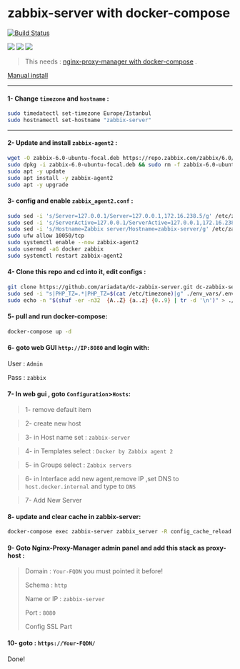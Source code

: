 # zabbix-server with docker-compose
[![Build Status](https://files.ariadata.co/file/ariadata_logo.png)](https://ariadata.co)

![](https://img.shields.io/github/stars/ariadata/dc-zabbix-server.svg)
![](https://img.shields.io/github/watchers/ariadata/dc-zabbix-server.svg)
![](https://img.shields.io/github/forks/ariadata/dc-zabbix-server.svg)

> This needs : [nginx-proxy-manager with docker-compose](https://github.com/ariadata/dc-nginxproxymanager) .

[Manual install](https://www.digitalocean.com/community/tutorials/how-to-monitor-docker-using-zabbix-on-ubuntu-20-04)

---
#### 1- Change `timezone` and `hostname` :
```sh
sudo timedatectl set-timezone Europe/Istanbul
sudo hostnamectl set-hostname "zabbix-server"
```
---
#### 2- Update and install `zabbix-agent2` :
```sh
wget -O zabbix-6.0-ubuntu-focal.deb https://repo.zabbix.com/zabbix/6.0/ubuntu/pool/main/z/zabbix-release/zabbix-release_6.0-1+ubuntu20.04_all.deb
sudo dpkg -i zabbix-6.0-ubuntu-focal.deb && sudo rm -f zabbix-6.0-ubuntu-focal.deb
sudo apt -y update
sudo apt install -y zabbix-agent2
sudo apt -y upgrade
```
#### 3- config and enable `zabbix_agent2.conf` :
```sh
sudo sed -i 's/Server=127.0.0.1/Server=127.0.0.1,172.16.238.5/g' /etc/zabbix/zabbix_agent2.conf
sudo sed -i 's/ServerActive=127.0.0.1/ServerActive=127.0.0.1,172.16.238.5/g' /etc/zabbix/zabbix_agent2.conf
sudo sed -i 's/Hostname=Zabbix server/Hostname=zabbix-server/g' /etc/zabbix/zabbix_agent2.conf
sudo ufw allow 10050/tcp
sudo systemctl enable --now zabbix-agent2
sudo usermod -aG docker zabbix
sudo systemctl restart zabbix-agent2
```
#### 4- Clone this repo and cd into it, edit configs :
```sh
git clone https://github.com/ariadata/dc-zabbix-server.git dc-zabbix-server && cd dc-zabbix-server && rm -rf .git
sudo sed -i "s|PHP_TZ=.*|PHP_TZ=$(cat /etc/timezone)|g" ./env_vars/.env_web
sudo echo -n "$(shuf -er -n32  {A..Z} {a..z} {0..9} | tr -d '\n')" > ./env_vars/.POSTGRES_PASSWORD
```
#### 5- pull and run docker-compose:
```sh
docker-compose up -d
```
#### 6- goto web GUI `http://IP:8080` and login with:
User : `Admin`

Pass : `zabbix`

#### 7- In web gui , goto `Configuration`>`Hosts`:
> 1- remove default item

> 2- create new host

> 3- in Host name set : `zabbix-server`

> 4- in Templates select : `Docker by Zabbix agent 2`

> 5- in Groups select : `Zabbix servers`

> 6- in Interface add new agent,remove IP ,set DNS to `host.docker.internal` and type to `DNS`

> 7- Add New Server

#### 8- update and clear cache in zabbix-server:
```sh
docker-compose exec zabbix-server zabbix_server -R config_cache_reload
```

#### 9- Goto Nginx-Proxy-Manager admin panel and add this stack as proxy-host :
> Domain : `Your-FQDN` you must pointed it before!
> 
> Schema : `http`
> 
> Name or IP : `zabbix-server`
> 
> Port : `8080`
>
> Config SSL Part

#### 10- goto : `https://Your-FQDN/`

Done!
